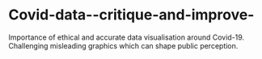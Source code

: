 # Covid-data--critique-and-improve-
Importance of ethical and accurate data visualisation around Covid-19. Challenging misleading graphics which can shape public perception.
